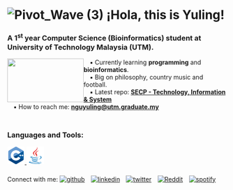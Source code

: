 # ![Pivot_Wave (3)](https://github.com/nguyuling/nguyuling/assets/150541276/96957f03-22c3-4cb2-9fec-ccb65600456c) ¡Hola, this is Yuling!
### A 1<sup>st</sup> year **Computer Science (Bioinformatics)** student at **University of Technology Malaysia (UTM)**.
<img align="left" width="175" height="100" src="https://github.com/nguyuling/nguyuling/assets/150541276/42b950dd-4b25-484f-afe4-b2543d45efa9">

&emsp;▪‍ Currently learning **programming** and **bioinformatics**.  
&emsp;▪ Big on philosophy, country music and football.  
&emsp;▪ Latest repo: [**SECP - Technology, Information & System**](https://github.com/nguyuling/SECP1513-Assignment)  
&emsp;▪ How to reach me: **nguyuling@utm.graduate.my**  
&emsp;  

##  
###  

<h3 align="left">Languages and Tools:</h3>
<p align="left"> <a href="https://www.w3schools.com/cpp/" target="_blank" rel="noreferrer"> <img src="https://raw.githubusercontent.com/devicons/devicon/master/icons/cplusplus/cplusplus-original.svg" alt="cplusplus" width="40" height="40"/> </a> <a href="https://www.java.com" target="_blank" rel="noreferrer"> <img src="https://raw.githubusercontent.com/devicons/devicon/master/icons/java/java-original.svg" alt="java" width="40" height="40"/> </a> </p>

### 
Connect with me:
[<img src='https://cdn.jsdelivr.net/npm/simple-icons@3.0.1/icons/github.svg' alt='github' height='40'>](https://github.com/nguyuling)&emsp;[<img src='https://cdn.jsdelivr.net/npm/simple-icons@3.0.1/icons/linkedin.svg' alt='linkedin' height='40'>](https://www.linkedin.com/in/nguyuling/)&emsp;[<img src='https://cdn.jsdelivr.net/npm/simple-icons@3.0.1/icons/twitter.svg' alt='twitter' height='40'>](https://twitter.com/nguyuling)&emsp;[<img src='https://cdn.jsdelivr.net/npm/simple-icons@3.0.1/icons/reddit.svg' alt='Reddit' height='40'>](https://www.reddit.com/user/yulingngu)&emsp;[<img src='https://cdn.jsdelivr.net/npm/simple-icons@3.0.1/icons/spotify.svg' alt='spotify' height='40'>](https://open.spotify.com/playlist/4liungGWkFPWNp071NkAbl?si=ujCt3Gb2RAOB3QQt8ri4Ng&pi=a-xmYdPBE9Ry2L)  
